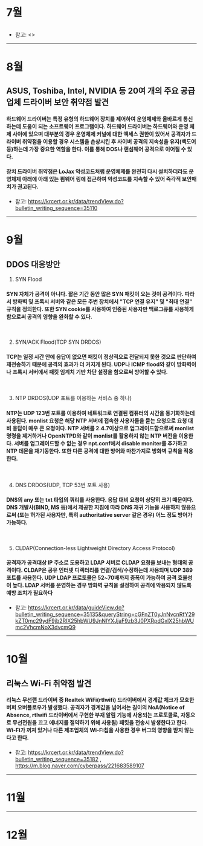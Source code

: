 # 7월
## 
#### 

* 참고: <>

----------------------------------------------------------------------

# 8월
## ASUS, Toshiba, Intel, NVIDIA 등 20여 개의 주요 공급 업체 드라이버 보안 취약점 발견
#### 하드웨어 드라이버는 특정 유형의 하드웨어 장치를 제어하여 운영체제와 올바르게 통신하는데 도움이 되는 소프트웨어 프로그램이다. 하드웨어 드라이버는 하드웨어와 운영 체제 사이에 있으며 대부분의 경우 운영체제 커널에 대한 액세스 권한이 있어서 공격자가 드라이버 취약점을 이용할 경우 시스템을 손상시킨 후 사이버 공격의 지속성을 유지(백도어 등)하는데 가장 중요한 역할을 한다. 이를 통해 DOS나 랜섬웨어 공격으로 이어질 수 있다.
#### 장치 드라이버 취약점은 LoJax 악성코드처럼 운영체제를 완전히 다시 설치하더라도 운영체제 아래에 아래 있는 펌웨어 링에 접근하여 악성코드를 지속할 수 있어 즉각적 보안패치가 권고된다.

* 참고: <https://krcert.or.kr/data/trendView.do?bulletin_writing_sequence=35110>

----------------------------------------------------------------------

# 9월
## DDOS 대응방안
1. SYN Flood
#### SYN 자체가 공격이 아니다. 짧은 기간 동안 많은 SYN 패킷이 오는 것이 공격이다. 따라서 방화벽 및 프록시 서버와 같은 모든 주변 장치에서 "TCP 연결 유지" 및 "최대 연결" 규칙을 정의한다. 또한 SYN cookie를 사용하여 인증된 사용자만 백로그큐를 사용하게 함으로써 공격의 영향을 완화할 수 있다.
</br>

2. SYN/ACK Flood(TCP SYN DRDOS)
#### TCP는 일정 시간 안에 응답이 없으면 패킷이 정상적으로 전달되지 못한 것으로 판단하여 재전송하기 때문에 공격의 효과가 더 커지게 된다. UDP나 ICMP flood와 같이 방화벽이나 프록시 서버에서 패킷 임계치 기반 차단 설정을 함으로써 방어할 수 있다.
</br>

3. NTP DRDOS(UDP 포트를 이용하는 서비스 중 하나)
#### NTP는 UDP 123번 포트를 이용하여 네트워크로 연결된 컴퓨터의 시간을 동기화하는데 사용된다. monlist 요청은 해당 NTP 서버에 접속한 사용자들을 묻는 요청으로 요청 대비 응답이 매우 큰 요청이다. NTP 서버를 2.4.7이상으로 업그레이드함으로써 monlist 명령을 제거하거나 OpenNTPD와 같이 monlist를 활용하지 않는 NTP 버전을 이용한다. 서버를 업그레이드할 수 없는 경우 npt.conf에서 disable moniter를 추가하고 NTP 데몬을 재기동한다. 또한 다른 공격에 대한 방어와 마찬가지로 방화벽 규칙을 적용한다.
</br>

4. DNS DRDOS(UDP, TCP 53번 포트 사용)
#### DNS의 any 또는 txt 타입의 쿼리를 사용한다. 응답 대비 요청이 상당히 크기 때문이다. DNS 개발사(BIND, MS 등)에서 제공한 지침에 따라 DNS 재귀 기능을 사용하지 않음으로써 (또는 허가된 사용자만, 특히 authoritative server 같은 경우) 어느 정도 방어가 가능하다.
</br>

5. CLDAP(Connection-less Lightweight Directory Access Protocol)
#### 공격자가 공격대상 IP 주소로 도용하고 LDAP 서버로 CLDAP 요청을 보내는 형태의 공격이다. CLDAP은 공유 인터넷 디렉터리를 연결/검색/수정하는데 사용되며 UDP 389 포트를 사용한다. UDP LDAP 프로토콜은 52~70배까지 증폭이 가능하여 공격 효율성이 높다. LDAP 서버를 운영하는 경우 방화벽 규칙을 설정하여 공격에 악용되지 않도록 예방 조치가 필요하다

* 참고: <https://krcert.or.kr/data/guideView.do?bulletin_writing_sequence=35135&queryString=cGFnZT0yJnNvcnRfY29kZT0mc29ydF9jb2RlX25hbWU9JnNlYXJjaF9zb3J0PXRpdGxlX25hbWUmc2VhcmNoX3dvcmQ9>

----------------------------------------------------------------------

# 10월
## 리눅스 Wi-Fi 취약점 발견
#### 리눅스 무선랜 드라이버 중 Realtek WiFi(rtlwifi) 드라이버에서 경계값 체크가 모호한 버퍼 오버플로우가 발생했다. 공격자가 경계값을 넘어서는 길이의 NoA(Notice of Absence, rtlwifi 드라이버에서 구현한 부재 알림 기능에 사용되는 프로토콜로, 자동으로 무선전원을 끄고 에너지를 절약하기 위해 사용됨) 패킷을 전송시 발생한다고 한다. Wi-Fi가 꺼져 있거나 다른 제조업체의 Wi-Fi칩을 사용한 경우 버그의 영향을 받지 않는다고 한다.

* 참고: <https://krcert.or.kr/data/trendView.do?bulletin_writing_sequence=35182> , <https://m.blog.naver.com/cyberpass/221683589107>

----------------------------------------------------------------------

# 11월

----------------------------------------------------------------------

# 12월

</br>
